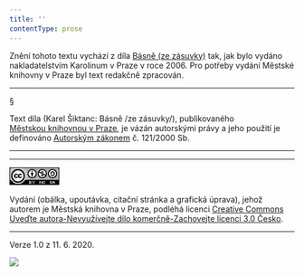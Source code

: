 ```yaml
---
title: ''
contentType: prose
---
```


Znění tohoto textu vychází z díla [Básně (ze zásuvky)](https://search.mlp.cz/cz/titul/paralipomena/2566418/#/getPodobneTituly=deskriptory-eq:138-amp:key-eq:2566418) tak, jak bylo vydáno nakladatelstvím Karolinum v Praze v roce 2006. Pro potřeby vydání Městské knihovny v Praze byl text redakčně zpracován.

* * *

§

Text díla (Karel Šiktanc: Básně /ze zásuvky/), publikovaného [Městskou knihovnou v Praze](https://www.mlp.cz/cz/), je vázán autorskými právy a jeho použití je definováno [Autorským zákonem](https://www.mkcr.cz/predpisy-zakonu-709.html) č. 121/2000 Sb.

* * *

* * *

[![](./resources/image001.jpg)](http://creativecommons.org/licenses/by-nc-sa/3.0/cz/)

Vydání (obálka, upoutávka, citační stránka a grafická úprava), jehož autorem je Městská knihovna v Praze, podléhá licenci [Creative Commons Uveďte autora-Nevyužívejte dílo komerčně-Zachovejte licenci 3.0 Česko](https://creativecommons.org/licenses/by-nc-sa/3.0/cz/).

* * *

Verze 1.0 z 11. 6. 2020.

![](../Images/image002.png)
